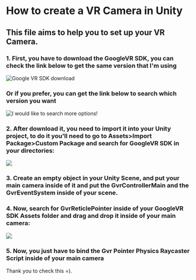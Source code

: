 # How to create a VR Camera in Unity 

## This file aims to help you to set up your VR Camera.


### 1. First, you have to download the GoogleVR SDK, you can check the link below to get the same version that I'm using

![Google VR SDK download](https://github.com/googlevr/gvr-unity-sdk/releases/download/v1.130.1/GoogleVRForUnity_1.130.1.unitypackage)

### Or if you prefer, you can get the link below to search which version you want

![I would like to search more options!](https://github.com/googlevr/gvr-unity-sdk/releases)


### 2. After download it, you need to import it into your Unity project, to do it you'll need to go to Assets>Import Package>Custom Package and search for GoogleVR SDK in your directories:

![](https://i.imgur.com/1LbtY7b.png)

### 3. Create an empty object in your Unity Scene, and put your main camera inside of it and put the GvrControllerMain and the GvrEventSystem inside of your scene.

### 4. Now, search for GvrReticlePointer inside of your GoogleVR SDK Assets folder and drag and drop it inside of your main camera:

![](https://i.imgur.com/Fj2NssW.png)

### 5. Now, you just have to bind the Gvr Pointer Physics Raycaster Script inside of your main camera



Thank you to check this =).
